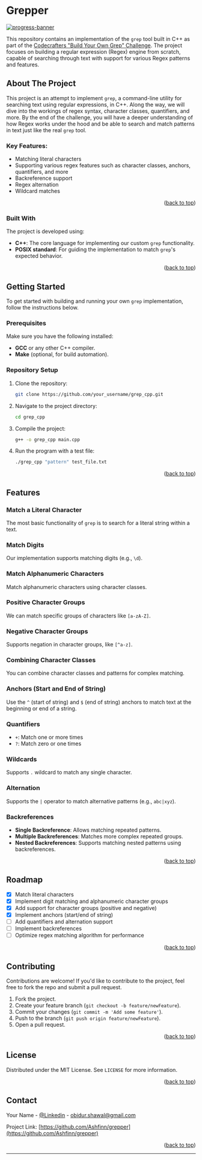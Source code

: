 # Grepper

[![progress-banner](https://backend.codecrafters.io/progress/grep)](https://app.codecrafters.io/courses/grep/overview)

This repository contains an implementation of the `grep` tool built in C++ as part of the [Codecrafters "Build Your Own Grep" Challenge](https://app.codecrafters.io/courses/grep/overview). The project focuses on building a regular expression (Regex) engine from scratch, capable of searching through text with support for various Regex patterns and features.

<a id="readme-top"></a>

<!-- ABOUT THE PROJECT -->
## About The Project

This project is an attempt to implement `grep`, a command-line utility for searching text using regular expressions, in C++. Along the way, we will dive into the workings of regex syntax, character classes, quantifiers, and more. By the end of the challenge, you will have a deeper understanding of how Regex works under the hood and be able to search and match patterns in text just like the real `grep` tool.

### Key Features:
* Matching literal characters
* Supporting various regex features such as character classes, anchors, quantifiers, and more
* Backreference support
* Regex alternation
* Wildcard matches

<p align="right">(<a href="#readme-top">back to top</a>)</p>

### Built With

The project is developed using:
* **C++**: The core language for implementing our custom `grep` functionality.
* **POSIX standard**: For guiding the implementation to match `grep`'s expected behavior.

<p align="right">(<a href="#readme-top">back to top</a>)</p>

## Getting Started

To get started with building and running your own `grep` implementation, follow the instructions below.

### Prerequisites

Make sure you have the following installed:
* **GCC** or any other C++ compiler.
* **Make** (optional, for build automation).

### Repository Setup

1. Clone the repository:
   ```sh
   git clone https://github.com/your_username/grep_cpp.git
   ```

2. Navigate to the project directory:
   ```sh
   cd grep_cpp
   ```

3. Compile the project:
   ```sh
   g++ -o grep_cpp main.cpp
   ```

4. Run the program with a test file:
   ```sh
   ./grep_cpp "pattern" test_file.txt
   ```

<p align="right">(<a href="#readme-top">back to top</a>)</p>

## Features

### Match a Literal Character
The most basic functionality of `grep` is to search for a literal string within a text.

### Match Digits
Our implementation supports matching digits (e.g., `\d`).

### Match Alphanumeric Characters
Match alphanumeric characters using character classes.

### Positive Character Groups
We can match specific groups of characters like `[a-zA-Z]`.

### Negative Character Groups
Supports negation in character groups, like `[^a-z]`.

### Combining Character Classes
You can combine character classes and patterns for complex matching.

### Anchors (Start and End of String)
Use the `^` (start of string) and `$` (end of string) anchors to match text at the beginning or end of a string.

### Quantifiers
- `+`: Match one or more times
- `?`: Match zero or one times

### Wildcards
Supports `.` wildcard to match any single character.

### Alternation
Supports the `|` operator to match alternative patterns (e.g., `abc|xyz`).

### Backreferences
- **Single Backreference**: Allows matching repeated patterns.
- **Multiple Backreferences**: Matches more complex repeated groups.
- **Nested Backreferences**: Supports matching nested patterns using backreferences.

<p align="right">(<a href="#readme-top">back to top</a>)</p>

## Roadmap

- [x] Match literal characters
- [x] Implement digit matching and alphanumeric character groups
- [x] Add support for character groups (positive and negative)
- [x] Implement anchors (start/end of string)
- [ ] Add quantifiers and alternation support
- [ ] Implement backreferences
- [ ] Optimize regex matching algorithm for performance

<p align="right">(<a href="#readme-top">back to top</a>)</p>

## Contributing

Contributions are welcome! If you'd like to contribute to the project, feel free to fork the repo and submit a pull request.

1. Fork the project.
2. Create your feature branch (`git checkout -b feature/newFeature`).
3. Commit your changes (`git commit -m 'Add some feature'`).
4. Push to the branch (`git push origin feature/newFeature`).
5. Open a pull request.

<p align="right">(<a href="#readme-top">back to top</a>)</p>

## License

Distributed under the MIT License. See `LICENSE` for more information.

<p align="right">(<a href="#readme-top">back to top</a>)</p>

## Contact

Your Name - [@Linkedin](https://linkedin.com/in/obidur-rahman-shawal) - obidur.shawal@gmail.com

Project Link: [https://github.com/Ashfinn/grepper](https://github.com/Ashfinn/grepper)

<p align="right">(<a href="#readme-top">back to top</a>)</p>

---